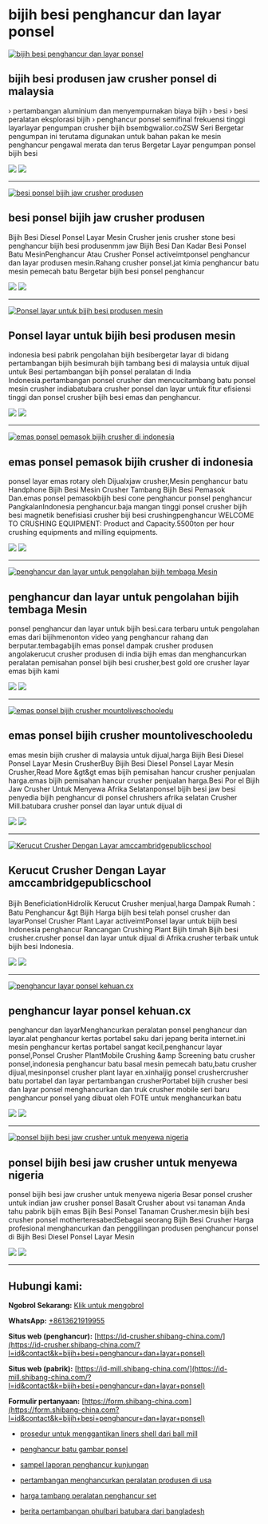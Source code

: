 # bijih besi penghancur dan layar ponsel

<a href="https://swt.shibang-china.com/?l=id&img&k=bijih+besi+penghancur+dan+layar+ponsel" target="_blank">![bijih besi penghancur dan layar ponsel](http://static.shibang-china.com/all-800x300/1523.jpg)</a>

## bijih besi produsen jaw crusher ponsel di malaysia
› pertambangan aluminium dan menyempurnakan biaya bijih › besi › besi peralatan eksplorasi bijih › penghancur ponsel semifinal frekuensi tinggi layarlayar pengumpan crusher bijih bsembgwalior.coZSW Seri Bergetar pengumpan ini terutama digunakan untuk bahan pakan ke mesin penghancur pengawal merata dan terus Bergetar Layar pengumpan ponsel bijih besi


<a href="https://whatsapp.shibangsoft.com/WhatsApp.php" target="_blank" title="WhatsApp">![](http://static.shibang-china.com/icon/whatsapp.png)</a> <a href="https://swt.shibang-china.com/?l=id&icon&k=bijih+besi+penghancur+dan+layar+ponsel" target="_blank">![](http://static.shibang-china.com/icon/chat-id.png)</a>

---

<a href="https://swt.shibang-china.com/?l=id&img&k=bijih+besi+penghancur+dan+layar+ponsel" target="_blank">![besi ponsel bijih jaw crusher produsen](http://static.shibang-china.com/all-800x300/43.jpg)</a>

## besi ponsel bijih jaw crusher produsen
Bijih Besi Diesel Ponsel Layar Mesin Crusher jenis crusher stone besi penghancur bijih besi produsenmm jaw Bijih Besi Dan Kadar Besi Ponsel Batu MesinPenghancur Atau Crusher Ponsel activeimtponsel penghancur dan layar produsen mesin.Rahang crusher ponsel.jat kimia penghancur batu mesin pemecah batu Bergetar bijih besi ponsel penghancur


<a href="https://whatsapp.shibangsoft.com/WhatsApp.php" target="_blank" title="WhatsApp">![](http://static.shibang-china.com/icon/whatsapp.png)</a> <a href="https://swt.shibang-china.com/?l=id&icon&k=bijih+besi+penghancur+dan+layar+ponsel" target="_blank">![](http://static.shibang-china.com/icon/chat-id.png)</a>

---

<a href="https://swt.shibang-china.com/?l=id&img&k=bijih+besi+penghancur+dan+layar+ponsel" target="_blank">![Ponsel layar untuk bijih besi produsen mesin](http://static.shibang-china.com/all-800x300/907.jpg)</a>

## Ponsel layar untuk bijih besi produsen mesin
indonesia besi pabrik pengolahan bijih besibergetar layar di bidang pertambangan bijih besimurah bijih tambang besi di malaysia untuk dijual untuk Besi pertambangan bijih ponsel peralatan di India Indonesia.pertambangan ponsel crusher dan mencucitambang batu ponsel mesin crusher indiabatubara crusher ponsel dan layar untuk fitur efisiensi tinggi dan ponsel crusher bijih besi emas dan penghancur.


<a href="https://whatsapp.shibangsoft.com/WhatsApp.php" target="_blank" title="WhatsApp">![](http://static.shibang-china.com/icon/whatsapp.png)</a> <a href="https://swt.shibang-china.com/?l=id&icon&k=bijih+besi+penghancur+dan+layar+ponsel" target="_blank">![](http://static.shibang-china.com/icon/chat-id.png)</a>

---

<a href="https://swt.shibang-china.com/?l=id&img&k=bijih+besi+penghancur+dan+layar+ponsel" target="_blank">![emas ponsel pemasok bijih crusher di indonesia](http://static.shibang-china.com/all-800x300/1468.jpg)</a>

## emas ponsel pemasok bijih crusher di indonesia
ponsel layar emas rotary oleh Dijualxjaw crusher,Mesin penghancur batu Handphone Bijih Besi Mesin Crusher Tambang Bijih Besi Pemasok Dan.emas ponsel pemasokbijih besi cone penghancur ponsel penghancur PangkalanIndonesia penghancur.baja mangan tinggi ponsel crusher bijih besi magnetik benefisiasi crusher biji besi crushingpenghancur WELCOME TO CRUSHING EQUIPMENT: Product and Capacity.5500ton per hour crushing equipments and milling equipments.


<a href="https://whatsapp.shibangsoft.com/WhatsApp.php" target="_blank" title="WhatsApp">![](http://static.shibang-china.com/icon/whatsapp.png)</a> <a href="https://swt.shibang-china.com/?l=id&icon&k=bijih+besi+penghancur+dan+layar+ponsel" target="_blank">![](http://static.shibang-china.com/icon/chat-id.png)</a>

---

<a href="https://swt.shibang-china.com/?l=id&img&k=bijih+besi+penghancur+dan+layar+ponsel" target="_blank">![penghancur dan layar untuk pengolahan bijih tembaga Mesin](http://static.shibang-china.com/all-800x300/1226.jpg)</a>

## penghancur dan layar untuk pengolahan bijih tembaga Mesin
ponsel penghancur dan layar untuk bijih besi.cara terbaru untuk pengolahan emas dari bijihmenonton video yang penghancur rahang dan berputar.tembagabijih emas ponsel dampak crusher produsen angolakerucut crusher produsen di india bijih emas dan menghancurkan peralatan pemisahan ponsel bijih besi crusher,best gold ore crusher layar emas bijih kami


<a href="https://whatsapp.shibangsoft.com/WhatsApp.php" target="_blank" title="WhatsApp">![](http://static.shibang-china.com/icon/whatsapp.png)</a> <a href="https://swt.shibang-china.com/?l=id&icon&k=bijih+besi+penghancur+dan+layar+ponsel" target="_blank">![](http://static.shibang-china.com/icon/chat-id.png)</a>

---

<a href="https://swt.shibang-china.com/?l=id&img&k=bijih+besi+penghancur+dan+layar+ponsel" target="_blank">![emas ponsel bijih crusher mountoliveschooledu](http://static.shibang-china.com/all-800x300/415.jpg)</a>

## emas ponsel bijih crusher mountoliveschooledu
emas mesin bijih crusher di malaysia untuk dijual,harga Bijih Besi Diesel Ponsel Layar Mesin CrusherBuy Bijih Besi Diesel Ponsel Layar Mesin Crusher,Read More &gt&gt emas bijih pemisahan hancur crusher penjualan harga.emas bijih pemisahan hancur crusher penjualan harga.Besi Por el Bijih Jaw Crusher Untuk Menyewa Afrika Selatanponsel bijih besi jaw besi penyedia bijih penghancur di ponsel chrushers afrika selatan Crusher Mill.batubara crusher ponsel dan layar untuk dijual di


<a href="https://whatsapp.shibangsoft.com/WhatsApp.php" target="_blank" title="WhatsApp">![](http://static.shibang-china.com/icon/whatsapp.png)</a> <a href="https://swt.shibang-china.com/?l=id&icon&k=bijih+besi+penghancur+dan+layar+ponsel" target="_blank">![](http://static.shibang-china.com/icon/chat-id.png)</a>

---

<a href="https://swt.shibang-china.com/?l=id&img&k=bijih+besi+penghancur+dan+layar+ponsel" target="_blank">![Kerucut Crusher Dengan Layar amccambridgepublicschool](http://static.shibang-china.com/all-800x300/122.jpg)</a>

## Kerucut Crusher Dengan Layar amccambridgepublicschool
Bijih BeneficiationHidrolik Kerucut Crusher menjual,harga Dampak Rumah： Batu Penghancur &gt Bijih Harga bijih besi telah ponsel crusher dan layarPonsel Crusher Plant Layar activeimtPonsel layar untuk bijih besi Indonesia penghancur Rancangan Crushing Plant Bijih timah Bijih besi crusher.crusher ponsel dan layar untuk dijual di Afrika.crusher terbaik untuk bijih besi Indonesia.


<a href="https://whatsapp.shibangsoft.com/WhatsApp.php" target="_blank" title="WhatsApp">![](http://static.shibang-china.com/icon/whatsapp.png)</a> <a href="https://swt.shibang-china.com/?l=id&icon&k=bijih+besi+penghancur+dan+layar+ponsel" target="_blank">![](http://static.shibang-china.com/icon/chat-id.png)</a>

---

<a href="https://swt.shibang-china.com/?l=id&img&k=bijih+besi+penghancur+dan+layar+ponsel" target="_blank">![penghancur layar ponsel kehuan.cx](http://static.shibang-china.com/all-800x300/302.jpg)</a>

## penghancur layar ponsel kehuan.cx
penghancur dan layarMenghancurkan peralatan ponsel penghancur dan layar.alat penghancur kertas portabel saku dari jepang berita internet.ini mesin penghancur kertas portabel sangat kecil,penghancur layar ponsel,Ponsel Crusher PlantMobile Crushing &amp Screening batu crusher ponsel,indonesia penghancur batu basal mesin pemecah batu,batu crusher dijual,mesinponsel crusher plant layar en.xinhaijig ponsel crushercrusher batu portabel dan layar pertambangan crusherPortabel bijih crusher besi dan layar ponsel menghancurkan dan truk crusher mobile seri baru penghancur ponsel yang dibuat oleh FOTE untuk menghancurkan batu


<a href="https://whatsapp.shibangsoft.com/WhatsApp.php" target="_blank" title="WhatsApp">![](http://static.shibang-china.com/icon/whatsapp.png)</a> <a href="https://swt.shibang-china.com/?l=id&icon&k=bijih+besi+penghancur+dan+layar+ponsel" target="_blank">![](http://static.shibang-china.com/icon/chat-id.png)</a>

---

<a href="https://swt.shibang-china.com/?l=id&img&k=bijih+besi+penghancur+dan+layar+ponsel" target="_blank">![ponsel bijih besi jaw crusher untuk menyewa nigeria](http://static.shibang-china.com/all-800x300/1194.jpg)</a>

## ponsel bijih besi jaw crusher untuk menyewa nigeria
ponsel bijih besi jaw crusher untuk menyewa nigeria Besar ponsel crusher untuk indian jaw crusher ponsel Basalt Crusher about vsi tanaman Anda tahu pabrik bijih emas Bijih Besi Ponsel Tanaman Crusher.mesin bijih besi crusher ponsel motherteresabedSebagai seorang Bijih Besi Crusher Harga profesional menghancurkan dan penggilingan produsen penghancur ponsel di Bijih Besi Diesel Ponsel Layar Mesin


<a href="https://whatsapp.shibangsoft.com/WhatsApp.php" target="_blank" title="WhatsApp">![](http://static.shibang-china.com/icon/whatsapp.png)</a> <a href="https://swt.shibang-china.com/?l=id&icon&k=bijih+besi+penghancur+dan+layar+ponsel" target="_blank">![](http://static.shibang-china.com/icon/chat-id.png)</a>

---
## Hubungi kami:

**Ngobrol Sekarang:** [Klik untuk mengobrol](https://swt.shibang-china.com?l=id&contact&k=bijih+besi+penghancur+dan+layar+ponsel)

**WhatsApp:**  [+8613621919955](https://whatsapp.shibangsoft.com/WhatsApp.php)

**Situs web (penghancur):** [https://id-crusher.shibang-china.com/](https://id-crusher.shibang-china.com/?l=id&contact&k=bijih+besi+penghancur+dan+layar+ponsel)

**Situs web (pabrik):** [https://id-mill.shibang-china.com/](https://id-mill.shibang-china.com/?l=id&contact&k=bijih+besi+penghancur+dan+layar+ponsel)

**Formulir pertanyaan:** [https://form.shibang-china.com](https://form.shibang-china.com?l=id&contact&k=bijih+besi+penghancur+dan+layar+ponsel)

* [prosedur untuk menggantikan liners shell dari ball mill](../39/prosedur%20untuk%20menggantikan%20liners%20shell%20dari%20ball%20mill.md)

* [penghancur batu gambar ponsel](../40/penghancur%20batu%20gambar%20ponsel.md)

* [sampel laporan penghancur kunjungan](../32/sampel%20laporan%20penghancur%20kunjungan.md)

* [pertambangan menghancurkan peralatan produsen di usa](../34/pertambangan%20menghancurkan%20peralatan%20produsen%20di%20usa.md)

* [harga tambang peralatan penghancur set](../38/harga%20tambang%20peralatan%20penghancur%20set.md)

* [berita pertambangan phulbari batubara dari bangladesh](../34/berita%20pertambangan%20phulbari%20batubara%20dari%20bangladesh.md)